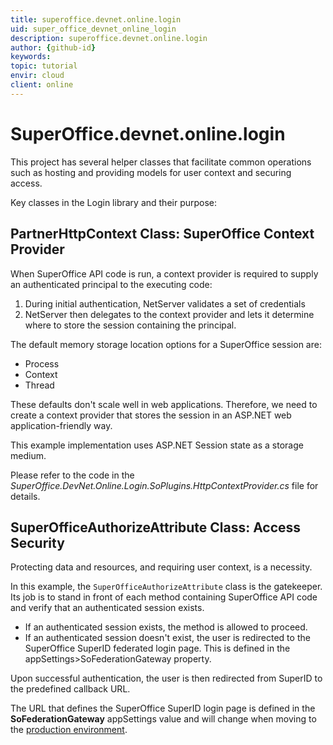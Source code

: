 ```yaml
---
title: superoffice.devnet.online.login
uid: super_office_devnet_online_login
description: superoffice.devnet.online.login
author: {github-id}
keywords:
topic: tutorial
envir: cloud
client: online
---
```


# SuperOffice.devnet.online.login

This project has several helper classes that facilitate common operations such as hosting and providing models for user context and securing access.

Key classes in the Login library and their purpose:

## PartnerHttpContext Class: SuperOffice Context Provider

When SuperOffice API code is run, a context provider is required to supply an authenticated principal to the executing code:

1. During initial authentication, NetServer validates a set of credentials
2. NetServer then delegates to the context provider and lets it determine where to store the session containing the principal.

The default memory storage location options for a SuperOffice session are:

* Process
* Context
* Thread

These defaults don't scale well in web applications. Therefore, we need to create a context provider that stores the session in an ASP.NET web application-friendly way.

This example implementation uses ASP.NET Session state as a storage medium.

Please refer to the code in the *SuperOffice.DevNet.Online.Login.SoPlugins.HttpContextProvider.cs* file for details.

## SuperOfficeAuthorizeAttribute Class: Access Security

Protecting data and resources, and requiring user context, is a necessity.

In this example, the `SuperOfficeAuthorizeAttribute` class is the gatekeeper. Its job is to stand in front of each method containing SuperOffice API code and verify that an authenticated session exists.

* If an authenticated session exists, the method is allowed to proceed.
* If an authenticated session doesn't exist, the user is redirected to the SuperOffice SuperID federated login page. This is defined in the appSettings>SoFederationGateway property.

Upon successful authentication, the user is then redirected from SuperID to the predefined callback URL.

The URL that defines the SuperOffice SuperID login page is defined in the **SoFederationGateway** appSettings value and will change when moving to the [production environment][1].

<!-- Referenced links -->
[1]: ../../../developer-portal/getting-started/app-envir.md

